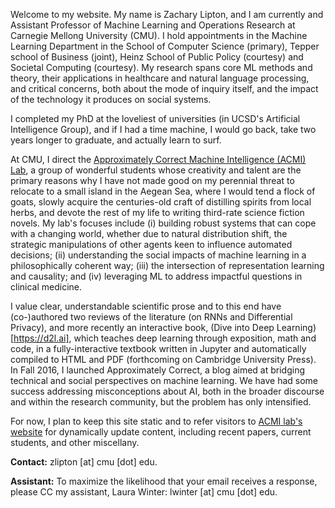 Welcome to my website. My name is Zachary Lipton, and I am currently
and Assistant Professor of Machine Learning and Operations Research
at Carnegie Mellong University (CMU).
I hold appointments in the Machine Learning Department
in the School of Computer Science (primary),
Tepper school of Business (joint),
Heinz School of Public Policy (courtesy)
and Societal Computing (courtesy). 
My research spans core ML methods and theory, 
their applications in healthcare and natural language processing, 
and critical concerns, both about the mode of inquiry itself, 
and the impact of the technology it produces on social systems. 

I completed my PhD at the loveliest of universities (in UCSD's Artificial Intelligence Group), 
and if I had a time machine, I would go back, take two years longer to graduate, and actually learn to surf.

At CMU, I direct the [Approximately Correct Machine Intelligence (ACMI) Lab](https://acmilab.org), 
a group of wonderful students whose creativity and talent are the primary reasons
why I have not made good on my perennial threat to relocate to a small island in the Aegean Sea, 
where I would tend a flock of goats, slowly acquire 
the centuries-old craft of distilling spirits from local herbs, 
and devote the rest of my life to writing third-rate science fiction novels.
My lab's focuses include (i) building robust systems that can cope with a changing world,
whether due to natural distribution shift, the strategic manipulations 
of other agents keen to influence automated decisions; 
(ii) understanding the social impacts of machine learning in a philosophically coherent way;
(iii) the intersection of representation learning and causality; 
and (iv) leveraging ML to address impactful questions in clinical medicine.

I value clear, understandable scientific prose and to this end have (co-)authored 
two reviews of the literature (on RNNs and Differential Privacy),
and more recently an interactive book, (Dive into Deep Learning)[https://d2l.ai],
which teaches deep learning through exposition, math and code,
in a fully-interactive textbook written in Jupyter 
and automatically compiled to HTML and PDF 
(forthcoming on Cambridge University Press). 
In Fall 2016, I launched Approximately Correct, 
a blog aimed at bridging technical and social perspectives on machine learning. 
We have had some success addressing misconceptions about AI, 
both in the broader discourse and within the research community, 
but the problem has only intensified.

For now, I plan to keep this site static and to refer visitors
to [ACMI lab's website](https://acmilab.org) 
for dynamically update content, including recent papers, 
current students, and other miscellany.

**Contact:** zlipton [at] cmu [dot] edu. 

**Assistant:** To maximize the likelihood that your email receives a response, 
please CC my assistant, Laura Winter: lwinter [at] cmu [dot] edu.
